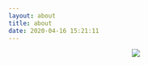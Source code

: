 ```yaml
---
layout: about
title: about
date: 2020-04-16 15:21:11
---
```



<div align=center>

![](https://images.unsplash.com/photo-1584728260068-94b641db2118?ixlib=rb-1.2.1&ixid=eyJhcHBfaWQiOjEyMDd9&auto=format&fit=crop&w=661&q=80)
